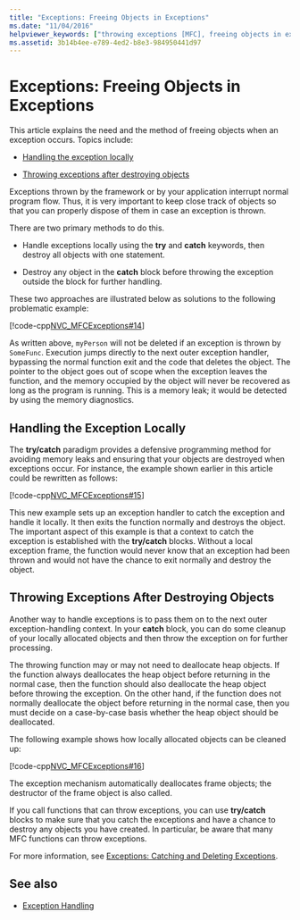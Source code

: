 ```yaml
---
title: "Exceptions: Freeing Objects in Exceptions"
ms.date: "11/04/2016"
helpviewer_keywords: ["throwing exceptions [MFC], freeing objects in exceptions", "local exception handling", "memory leaks, caused by exception", "try-catch exception handling [MFC], destroying objects", "destroying objects [MFC]", "freeing objects [MFC]", "throwing exceptions [MFC], after destroying", "exception handling [MFC], destroying objects"]
ms.assetid: 3b14b4ee-e789-4ed2-b8e3-984950441d97
---
```

# Exceptions: Freeing Objects in Exceptions

This article explains the need and the method of freeing objects when an exception occurs. Topics include:

- [Handling the exception locally](#_core_handling_the_exception_locally)

- [Throwing exceptions after destroying objects](#_core_throwing_exceptions_after_destroying_objects)

Exceptions thrown by the framework or by your application interrupt normal program flow. Thus, it is very important to keep close track of objects so that you can properly dispose of them in case an exception is thrown.

There are two primary methods to do this.

- Handle exceptions locally using the **try** and **catch** keywords, then destroy all objects with one statement.

- Destroy any object in the **catch** block before throwing the exception outside the block for further handling.

These two approaches are illustrated below as solutions to the following problematic example:

[!code-cpp[NVC_MFCExceptions#14](../mfc/codesnippet/cpp/exceptions-freeing-objects-in-exceptions_1.cpp)]

As written above, `myPerson` will not be deleted if an exception is thrown by `SomeFunc`. Execution jumps directly to the next outer exception handler, bypassing the normal function exit and the code that deletes the object. The pointer to the object goes out of scope when the exception leaves the function, and the memory occupied by the object will never be recovered as long as the program is running. This is a memory leak; it would be detected by using the memory diagnostics.

##  <a name="_core_handling_the_exception_locally"></a> Handling the Exception Locally

The **try/catch** paradigm provides a defensive programming method for avoiding memory leaks and ensuring that your objects are destroyed when exceptions occur. For instance, the example shown earlier in this article could be rewritten as follows:

[!code-cpp[NVC_MFCExceptions#15](../mfc/codesnippet/cpp/exceptions-freeing-objects-in-exceptions_2.cpp)]

This new example sets up an exception handler to catch the exception and handle it locally. It then exits the function normally and destroys the object. The important aspect of this example is that a context to catch the exception is established with the **try/catch** blocks. Without a local exception frame, the function would never know that an exception had been thrown and would not have the chance to exit normally and destroy the object.

##  <a name="_core_throwing_exceptions_after_destroying_objects"></a> Throwing Exceptions After Destroying Objects

Another way to handle exceptions is to pass them on to the next outer exception-handling context. In your **catch** block, you can do some cleanup of your locally allocated objects and then throw the exception on for further processing.

The throwing function may or may not need to deallocate heap objects. If the function always deallocates the heap object before returning in the normal case, then the function should also deallocate the heap object before throwing the exception. On the other hand, if the function does not normally deallocate the object before returning in the normal case, then you must decide on a case-by-case basis whether the heap object should be deallocated.

The following example shows how locally allocated objects can be cleaned up:

[!code-cpp[NVC_MFCExceptions#16](../mfc/codesnippet/cpp/exceptions-freeing-objects-in-exceptions_3.cpp)]

The exception mechanism automatically deallocates frame objects; the destructor of the frame object is also called.

If you call functions that can throw exceptions, you can use **try/catch** blocks to make sure that you catch the exceptions and have a chance to destroy any objects you have created. In particular, be aware that many MFC functions can throw exceptions.

For more information, see [Exceptions: Catching and Deleting Exceptions](../mfc/exceptions-catching-and-deleting-exceptions.md).

## See also

- [Exception Handling](../mfc/exception-handling-in-mfc.md)
